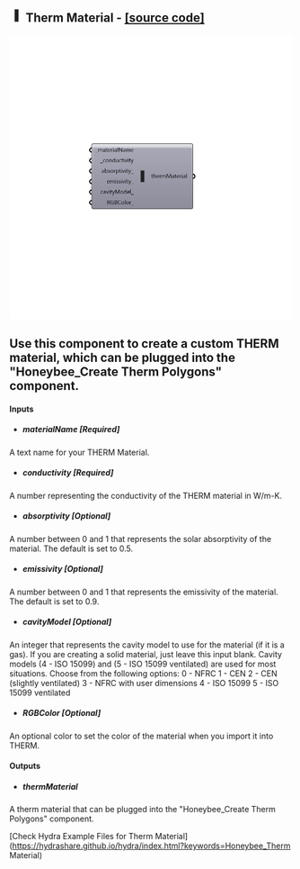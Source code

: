 ## ![](../../images/icons/Therm_Material.png) Therm Material - [[source code]](https://github.com/mostaphaRoudsari/honeybee/tree/master/src/Honeybee_Therm%20Material.py)

![](../../images/components/Therm_Material.png)

Use this component to create a custom THERM material, which can be plugged into the "Honeybee_Create Therm Polygons" component.
 -
 

#### Inputs
* ##### materialName [Required]
A text name for your THERM Material.
* ##### conductivity [Required]
A number representing the conductivity of the THERM material in W/m-K.
* ##### absorptivity [Optional]
A number between 0 and 1 that represents the solar absorptivity of the material. The default is set to 0.5.
* ##### emissivity [Optional]
A number between 0 and 1 that represents the emissivity of the material. The default is set to 0.9.
* ##### cavityModel [Optional]
An integer that represents the cavity model to use for the material (if it is a gas).  If you are creating a solid material, just leave this input blank.  Cavity models (4 - ISO 15099) and (5 - ISO 15099 ventilated) are used for most situations.  Choose from the following options:
 0 - NFRC
 1 - CEN
 2 - CEN (slightly ventilated)
 3 - NFRC with user dimensions
 4 - ISO 15099
 5 - ISO 15099 ventilated
* ##### RGBColor [Optional]
An optional color to set the color of the material when you import it into THERM.

#### Outputs
* ##### thermMaterial
A therm material that can be plugged into the "Honeybee_Create Therm Polygons" component.


[Check Hydra Example Files for Therm Material](https://hydrashare.github.io/hydra/index.html?keywords=Honeybee_Therm Material)